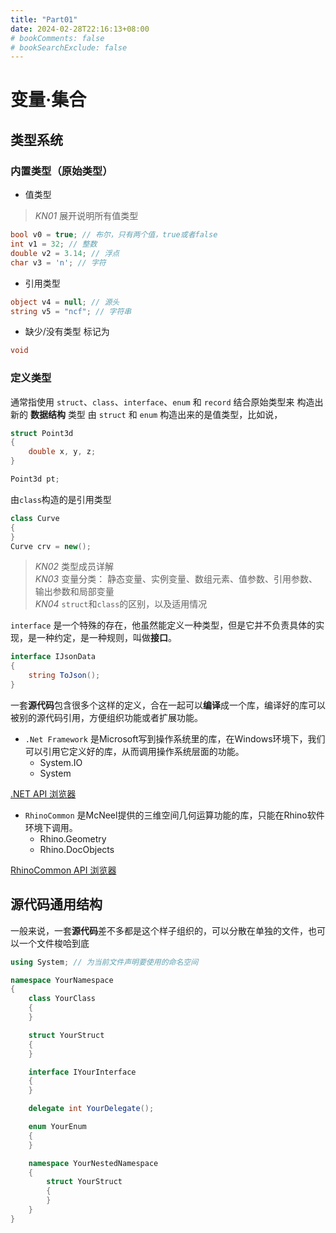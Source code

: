 ```yaml
---
title: "Part01"
date: 2024-02-28T22:16:13+08:00
# bookComments: false
# bookSearchExclude: false
---
```

# 变量·集合

## 类型系统

### 内置类型（原始类型）
- 值类型

> *KN01* 展开说明所有值类型

```cs
bool v0 = true; // 布尔，只有两个值，true或者false
int v1 = 32; // 整数
double v2 = 3.14; // 浮点
char v3 = 'n'; // 字符
```

- 引用类型
```cs
object v4 = null; // 源头
string v5 = "ncf"; // 字符串
```

- 缺少/没有类型
标记为
```cs
void
```

### 定义类型

通常指使用 `struct`、`class`、`interface`、`enum` 和 `record` 结合原始类型来 构造出新的 **数据结构** 类型
由 `struct` 和 `enum` 构造出来的是值类型，比如说，

```cs
struct Point3d 
{
    double x, y, z;
}

Point3d pt;
```

由`class`构造的是引用类型 

```cs
class Curve
{
}
Curve crv = new();
```

> *KN02* 类型成员详解  
> *KN03* 变量分类： 静态变量、实例变量、数组元素、值参数、引用参数、输出参数和局部变量  
> *KN04* `struct`和`class`的区别，以及适用情况

`interface` 是一个特殊的存在，他虽然能定义一种类型，但是它并不负责具体的实现，是一种约定，是一种规则，叫做**接口**。

```cs
interface IJsonData
{
    string ToJson();
}
```

一套**源代码**包含很多个这样的定义，合在一起可以**编译**成一个库，编译好的库可以被别的源代码引用，方便组织功能或者扩展功能。

- `.Net Framework` 是Microsoft写到操作系统里的库，在Windows环境下，我们可以引用它定义好的库，从而调用操作系统层面的功能。
    - System.IO
    - System

[.NET API 浏览器](https://learn.microsoft.com/zh-cn/dotnet/api/?view=netframework-4.8)

- `RhinoCommon` 是McNeel提供的三维空间几何运算功能的库，只能在Rhino软件环境下调用。
    - Rhino.Geometry
    - Rhino.DocObjects

[RhinoCommon API 浏览器](https://mcneel.github.io/rhinocommon-api-docs/api/RhinoCommon)

## 源代码通用结构

一般来说，一套**源代码**差不多都是这个样子组织的，可以分散在单独的文件，也可以一个文件梭哈到底

```cs
using System; // 为当前文件声明要使用的命名空间

namespace YourNamespace
{
    class YourClass
    {
    }

    struct YourStruct
    {
    }

    interface IYourInterface
    {
    }

    delegate int YourDelegate();

    enum YourEnum
    {
    }

    namespace YourNestedNamespace
    {
        struct YourStruct
        {
        }
    }
}
```